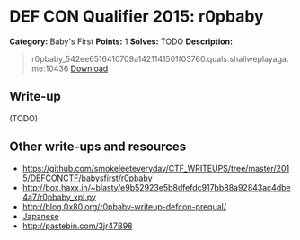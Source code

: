 # DEF CON Qualifier 2015: r0pbaby

**Category:** Baby's First
**Points:** 1
**Solves:** TODO
**Description:**

> r0pbaby_542ee6516410709a1421141501f03760.quals.shallweplayaga.me:10436 [Download](http://downloads.notmalware.ru/r0pbaby_542ee6516410709a1421141501f03760)


## Write-up

(TODO)

## Other write-ups and resources

* <https://github.com/smokeleeteveryday/CTF_WRITEUPS/tree/master/2015/DEFCONCTF/babysfirst/r0pbaby>
* <http://box.haxx.in/~blasty/e9b52923e5b8dfefdc917bb88a92843ac4dbe4a7/r0pbaby_xpl.py>
* <http://blog.0x80.org/r0pbaby-writeup-defcon-prequal/>
* [Japanese](http://qiita.com/MarshMallow_sh/items/87019f038e4f5dc82451)
* <http://pastebin.com/3jr47B98>
